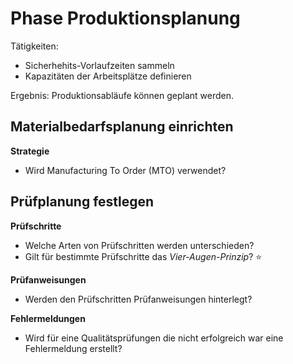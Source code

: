 # Phase Produktionsplanung

Tätigkeiten:

* Sicherhehits-Vorlaufzeiten sammeln
* Kapazitäten der Arbeitsplätze definieren

Ergebnis: Produktionsabläufe können geplant werden.


## Materialbedarfsplanung einrichten

**Strategie**
- Wird Manufacturing To Order (MTO) verwendet?

## Prüfplanung festlegen

**Prüfschritte**

- Welche Arten von Prüfschritten werden unterschieden?
- Gilt für bestimmte Prüfschritte das *Vier-Augen-Prinzip*? ⭐


**Prüfanweisungen**

- Werden den Prüfschritten Prüfanweisungen hinterlegt?


**Fehlermeldungen**

- Wird für eine Qualitätsprüfungen die nicht erfolgreich war eine Fehlermeldung erstellt?



